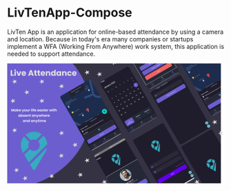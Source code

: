 # LivTenApp-Compose

LivTen App is an application for online-based attendance by using a camera and location. Because in today's era many companies or startups implement a WFA (Working From Anywhere) work system, this application is needed to support attendance.


<p align="center">
  <img src="assets/Cover Live Attendance.png"/>
</p>

